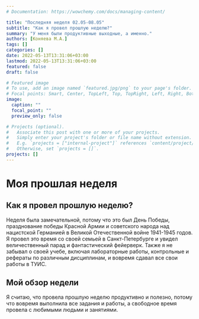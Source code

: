 ```yaml
---
# Documentation: https://wowchemy.com/docs/managing-content/

title: "Последняя неделя 02.05-08.05"
subtitle: "Как я провел прошлую неделю?"
summary: "У меня были продуктивные выходные, а именно."
authors: [Коняева М.А.]
tags: []
categories: []
date: 2022-05-13T13:31:06+03:00
lastmod: 2022-05-13T13:31:06+03:00
featured: false
draft: false

# Featured image
# To use, add an image named `featured.jpg/png` to your page's folder.
# Focal points: Smart, Center, TopLeft, Top, TopRight, Left, Right, BottomLeft, Bottom, BottomRight.
image:
  caption: ""
  focal_point: ""
  preview_only: false

# Projects (optional).
#   Associate this post with one or more of your projects.
#   Simply enter your project's folder or file name without extension.
#   E.g. `projects = ["internal-project"]` references `content/project/deep-learning/index.md`.
#   Otherwise, set `projects = []`.
projects: []
---
```


# Моя прошлая неделя

## Как я провел прошлую неделю?

Неделя была замечательной, потому что это был День Победы, празднование победы Красной Армии и советского народа над нацистской Германией в Великой Отечественной войне 1941-1945 годов. Я провел это время со своей семьей в Санкт-Петербурге и увидел величественный парад и фантастический фейерверк. Также я не забывал о своей учебе, включая лабораторные работы, контрольные и рефераты по различным дисциплинам, и вовремя сдавал все свои работы в ТУИС.

## Мой обзор недели

Я считаю, что провела прошлую неделю продуктивно и полезно, потому что вовремя выполнила все задания и работы, а свободное время провела с любимыми людьми и занятиями.
